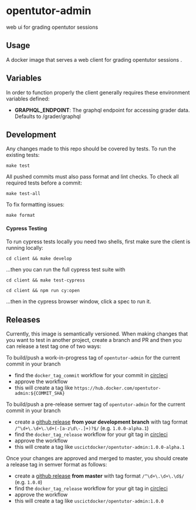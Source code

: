 # opentutor-admin
web ui for grading opentutor sessions


Usage
-----

A docker image that serves a web client for grading opentutor sessions .


Variables
---------

In order to function properly the client generally requires these environment variables defined:

- **GRAPHQL_ENDPOINT**: The graphql endpoint for accessing grader data. Defaults to /grader/graphql


Development
-----------

Any changes made to this repo should be covered by tests. To run the existing tests:

```
make test
```

All pushed commits must also pass format and lint checks. To check all required tests before a commit:

```
make test-all
```

To fix formatting issues:

```
make format
```

#### Cypress Testing

To run cypress tests locally you need two shells, first make sure the client is running locally:

```
cd client && make develop
```

...then you can run the full cypress test suite with

```
cd client && make test-cypress
```

```
cd client && npm run cy:open
```

...then in the cypress browser window, click a spec to run it.


Releases
--------

Currently, this image is semantically versioned. When making changes that you want to test in another project, create a branch and PR and then you can release a test tag one of two ways:

To build/push a work-in-progress tag of `opentutor-admin` for the current commit in your branch

- find the `docker_tag_commit` workflow for your commit in [circleci](https://circleci.com/gh/ICTLearningSciences/workflows/opentutor-admin)
- approve the workflow
- this will create a tag like `https://hub.docker.com/opentutor-admin:${COMMIT_SHA}`

To build/push a pre-release semver tag of `opentutor-admin` for the current commit in your branch

- create a [github release](https://github.com/ICTLearningSciences/opentutor-admin/releases/new) **from your development branch** with tag format `/^\d+\.\d+\.\d+(-[a-z\d\-.]+)?$/` (e.g. `1.0.0-alpha.1`)
- find the `docker_tag_release` workflow for your git tag in [circleci](https://circleci.com/gh/ICTLearningSciences/workflows/opentutor-admin)
- approve the workflow
- this will create a tag like `uscictdocker/opentutor-admin:1.0.0-alpha.1`



Once your changes are approved and merged to master, you should create a release tag in semver format as follows:

- create a [github release](https://github.com/ICTLearningSciences/opentutor-admin/releases/new) **from master** with tag format `/^\d+\.\d+\.\d$/` (e.g. `1.0.0`)
- find the `docker_tag_release` workflow for your git tag in [circleci](https://circleci.com/gh/ICTLearningSciences/workflows/opentutor-admin)
- approve the workflow
- this will create a tag like `uscictdocker/opentutor-admin:1.0.0`
